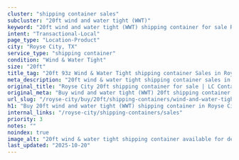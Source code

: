 ```yaml
---
cluster: "shipping container sales"
subcluster: "20ft wind and water tight (WWT)"
keyword: "20ft wind and water tight (WWT) shipping container for sale Royse City, TX"
intent: "Transactional-Local"
page_type: "Location-Product"
city: "Royse City, TX"
service_type: "shipping container"
condition: "Wind & Water Tight"
size: "20ft"
title_tag: "20ft 93z Wind & Water Tight shipping container Sales in Royse City | LC Container"
meta_description: "20ft wind & water tight shipping container sales in Royse City. Fast delivery, competitive pricing. Serving shipping containers area. Quote ID: WHW. Call (214) 524-4168 for your free quote today."
original_title: "Royse City 20ft shipping container for sale | LC Container"
original_meta: "Buy wind and water tight (WWT) 20ft shipping container sale with local delivery in Royse City, TX. LC Container — local Since 2003. Request a fast quote today."
url_slug: "/royse-city/buy/20ft/shipping-containers/wind-and-water-tight-wwt"
h1: "Buy 20ft wind and water tight (WWT) shipping container in Royse City"
internal_links: "/royse-city/shipping-containers/sales"
priority: 3
notes: ""
noindex: true
image_alt: "20ft wind & water tight shipping container available for delivery in Royse City"
last_updated: "2025-10-20"
---
```


<!-- TODO: Add unique city/inventory copy, images, and internal links here. -->
